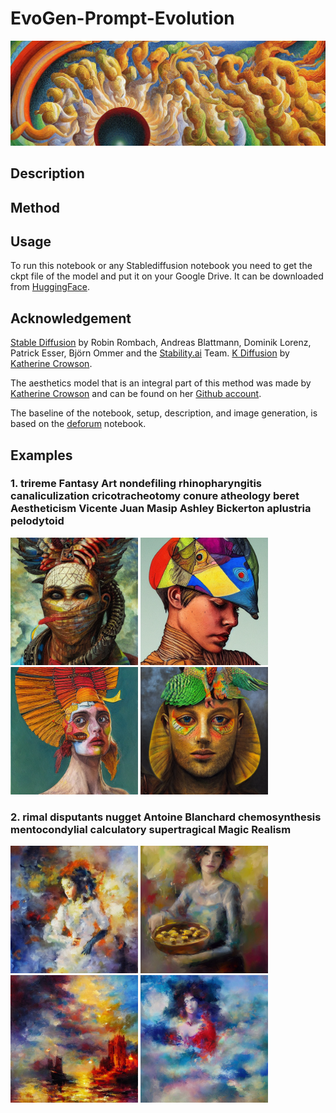 # EvoGen-Prompt-Evolution
![Evolved Prompt Output](/Media/banner.png "Evolved Prompt Output")
## Description


## Method


## Usage
To run this notebook or any Stablediffusion notebook you need to get the ckpt file of the model and put it on your Google Drive. It can be downloaded from [HuggingFace](https://huggingface.co/CompVis/stable-diffusion).
## Acknowledgement 
[Stable Diffusion](https://github.com/CompVis/stable-diffusion) by Robin Rombach, Andreas Blattmann, Dominik Lorenz, Patrick Esser, Björn Ommer and the [Stability.ai](https://stability.ai/) Team. [K Diffusion](https://github.com/crowsonkb/k-diffusion) by [Katherine Crowson](https://twitter.com/RiversHaveWings).

The aesthetics model that is an integral part of this method was made by [Katherine Crowson](https://twitter.com/RiversHaveWings) and can be found on her [Github account](https://github.com/crowsonkb/simulacra-aesthetic-models). 

The baseline of the notebook, setup, description, and image generation, is based on the
[deforum](https://discord.gg/upmXXsrwZc) notebook.
## Examples
### 1. trireme Fantasy Art nondefiling rhinopharyngitis canaliculization cricotracheotomy conure atheology beret Aestheticism Vicente Juan Masip Ashley Bickerton aplustria pelodytoid
<p float="middle">
  <img src="/Media/1.png" width="204" />
  <img src="/Media/2.png" width="204" /> 
  <img src="/Media/3.png" width="204" />
  <img src="/Media/4.png" width="204" />
</p>

### 2. rimal disputants nugget Antoine Blanchard chemosynthesis mentocondylial calculatory supertragical Magic Realism
<p float="middle">
  <img src="/Media/5.png" width="204" />
  <img src="/Media/6.png" width="204" /> 
  <img src="/Media/7.png" width="204" />
  <img src="/Media/8.png" width="204" />
</p>